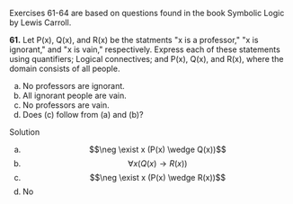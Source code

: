 Exercises 61-64 are based on questions found in the book Symbolic Logic by Lewis Carroll.

**61.** Let P(x), Q(x), and R(x) be the statments "x is a professor," "x is ignorant," and "x is vain," respectively. Express each of these statements using quantifiers; Logical connectives; and P(x), Q(x), and R(x), where the domain consists of all people.

1. No professors are ignorant.
2. All ignorant people are vain.
3. No professors are vain.
4. Does (c) follow from (a) and (b)?

Solution

1. $$\neg \exist x (P(x) \wedge Q(x))$$
2. $$\forall x (Q(x) \rightarrow R(x))$$
3. $$\neg \exist x (P(x) \wedge R(x))$$
4. No

<style type="text/css">
    ol { list-style-type: lower-alpha; }
</style>